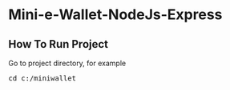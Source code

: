 # Mini-e-Wallet-NodeJs-Express
<h2>How To Run Project</h2>
<p>Go to project directory, for example</p>
<pre>cd c:/miniwallet<pre>
